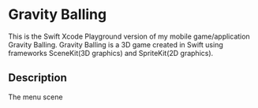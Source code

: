 # Gravity Balling
This is the Swift Xcode Playground version of my mobile game/application Gravity Balling. Gravity Balling is a 3D game created in Swift using frameworks SceneKit(3D graphics) and SpriteKit(2D graphics).
## Description
The menu scene
